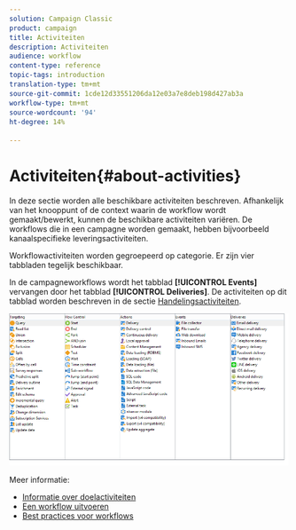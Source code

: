 ```yaml
---
solution: Campaign Classic
product: campaign
title: Activiteiten
description: Activiteiten
audience: workflow
content-type: reference
topic-tags: introduction
translation-type: tm+mt
source-git-commit: 1cde12d33551206da12e03a7e8deb198d427ab3a
workflow-type: tm+mt
source-wordcount: '94'
ht-degree: 14%

---
```



# Activiteiten{#about-activities}

In deze sectie worden alle beschikbare activiteiten beschreven. Afhankelijk van het knooppunt of de context waarin de workflow wordt gemaakt/bewerkt, kunnen de beschikbare activiteiten variëren. De workflows die in een campagne worden gemaakt, hebben bijvoorbeeld kanaalspecifieke leveringsactiviteiten.

Workflowactiviteiten worden gegroepeerd op categorie. Er zijn vier tabbladen tegelijk beschikbaar.

In de campagneworkflows wordt het tabblad **[!UICONTROL Events]** vervangen door het tabblad **[!UICONTROL Deliveries]**. De activiteiten op dit tabblad worden beschreven in de sectie [Handelingsactiviteiten](../../workflow/using/about-action-activities.md).

![](assets/wf-activity-tabs.png)

Meer informatie:

* [Informatie over doelactiviteiten](../../workflow/using/about-targeting-activities.md)
* [Een workflow uitvoeren](../../workflow/using/starting-a-workflow.md)
* [Best practices voor workflows](../../workflow/using/workflow-best-practices.md)
